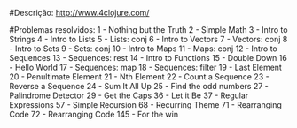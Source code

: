 #Descrição:
http://www.4clojure.com/

#Problemas resolvidos:
1 - Nothing but the Truth
2 - Simple Math 
3 - Intro to Strings
4 - Intro to Lists
5 - Lists: conj
6 - Intro to Vectors
7 - Vectors: conj
8 - Intro to Sets
9 - Sets: conj
10 - Intro to Maps
11 - Maps: conj
12 - Intro to Sequences
13 - Sequences: rest
14 - Intro to Functions
15 - Double Down
16 - Hello World
17 - Sequences: map
18 - Sequences: filter
19 - Last Element 
20 - Penultimate Element
21 - Nth Element
22 - Count a Sequence
23 - Reverse a Sequence
24 - Sum It All Up
25 - Find the odd numbers
27 - Palindrome Detector
29 - Get the Caps
36 - Let it Be
37 - Regular Expressions 
57 - Simple Recursion
68 - Recurring Theme
71 - Rearranging Code
72 - Rearranging Code
145 - For the win
